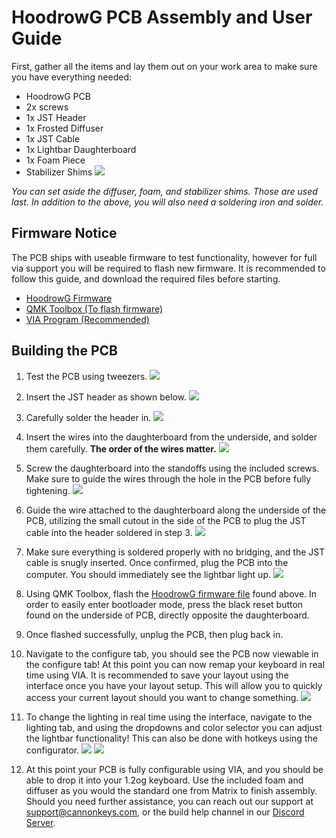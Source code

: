 # HoodrowG PCB Assembly and User Guide
First, gather all the items and lay them out on your work area to make sure you have everything needed:

 - HoodrowG PCB
 - 2x screws
 - 1x JST Header
 - 1x Frosted Diffuser
 - 1x JST Cable
 - 1x Lightbar Daughterboard
 - 1x Foam Piece
 - Stabilizer Shims
![](..images/hoodrowg/01-bom.jpg)

*You can set aside the diffuser, foam, and stabilizer shims. Those are used last. In addition to the above, you will also need a soldering iron and solder.*

## Firmware Notice
The PCB ships with useable firmware to test functionality, however for full via support you will be required to flash new firmware. It is recommended to follow this guide, and download the required files before starting.

 - [HoodrowG Firmware](assets/cannonkeys_hoodrowg_via.hex)
 - [QMK Toolbox (To flash firmware)](https://github.com/qmk/qmk_toolbox/releases)
 - [VIA Program (Recommended)](https://github.com/the-via/releases/releases/tag/v1.3.1)

## Building the PCB

 1. Test the PCB using tweezers.
 ![](images/hoodrowg/02-test.jpg)

2. Insert the JST header as shown below.
![](images/hoodrowg/03-jst-insert.jpg)

3. Carefully solder the header in.
![](images/hoodrowg/04-jst-solder.jpg)

4. Insert the wires into the daughterboard from the underside, and solder them carefully. **The order of the wires matter.**
![](images/hoodrowg/05-wire-solder.jpg)

5. Screw the daughterboard into the standoffs using the included screws. Make sure to guide the wires through the hole in the PCB before fully tightening.
![](images/hoodrowg/06-screw-in.jpg)

6. Guide the wire attached to the daughterboard along the underside of the PCB, utilizing the small cutout in the side of the PCB to plug the JST cable into the header soldered in step 3.
![](images/hoodrowg/07-plug-jst.jpg)

7. Make sure everything is soldered properly with no bridging, and the JST cable is snugly inserted. Once confirmed, plug the PCB into the computer. You should immediately see the lightbar light up.
![](images/hoodrowg/08-connect-to-pc.jpg) 

 8. Using QMK Toolbox, flash the [HoodrowG firmware file](assets/cannonkeys_hoodrowg_via.hex) found above. In order to easily enter bootloader mode, press the black reset button found on the underside of PCB, directly opposite the daughterboard.

8. Once flashed successfully, unplug the PCB, then plug back in.


9. Navigate to the configure tab, you should see the PCB now viewable in the configure tab! At this point you can now remap your keyboard in real time using VIA. It is recommended to save your layout using the interface once you have your layout setup. This will allow you to quickly access your current layout should you want to change something.
![](images/hoodrowg/11-configure.jpg)

10. To change the lighting in real time using the interface, navigate to the lighting tab, and using the dropdowns and color selector you can adjust the lightbar functionality! This can also be done with hotkeys using the configurator. 
![](images/hoodrowg/12-lighting.jpg)
![](images/hoodrowg/13-real-time-light.gif)

11. At this point your PCB is fully configurable using VIA, and you should be able to drop it into your 1.2og keyboard. Use the included foam and diffuser as you would the standard one from Matrix to finish assembly.  Should you need further assistance, you can reach out our support at support@cannonkeys.com, or the build help channel in our [Discord Server](https://discord.gg/Jm3sN7N6SN).

